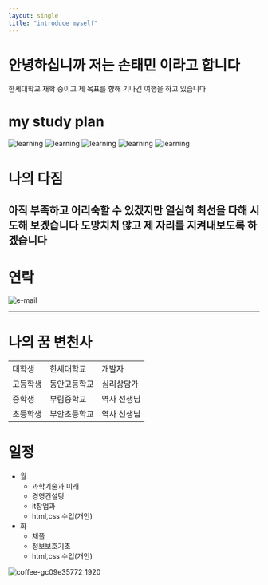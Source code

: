 ```yaml
---
layout: single
title: "introduce myself"
---
```


# 안녕하십니까 저는 손태민 이라고 합니다
한세대학교 재학 중이고 제 목표를 향해 기나긴 여행을 하고 있습니다


# my study plan

![learning](https://img.shields.io/badge/learning-c%2B%2B-green)
![learning](https://img.shields.io/badge/learning-java-pink)
![learning](https://img.shields.io/badge/learning-html-orange)
![learning](https://img.shields.io/badge/learning-css-yellow)
![learning](https://img.shields.io/badge/learning-javascript-red)


# 나의 다짐

아직 부족하고 어리숙할 수 있겠지만 
열심히 최선을 다해 시도해 보겠습니다
도망치치 않고 제 자리를 지켜내보도록 하겠습니다
---
# 연락

![e-mail](https://img.shields.io/badge/e--mail-tmtm2017%40naver.com-blue)

---
# 나의 꿈 변천사
  <table>
      <tr>
      <td>대학생</td>
      <td>한세대학교</td>
      <td>개발자</td>
    <tr>
      <td>고등학생</td>
      <td>동안고등학교</td>
      <td>심리상담가</td>
    </tr>
    <tr>
      <td>중학생</td>
      <td>부림중학교</td>
      <td>역사 선생님</td>
    </tr>
    <tr>
      <td>초등학생</td>
      <td>부안초등학교</td>
      <td>역사 선생님</td>
    </tr>
  </table>


# 일정
<ul style="list-style-type: square">
        <li>월
            <ul>
                <li>과학기술과 미래</li>
                <li>경영컨설팅</li>
                <li>it창업과</li>
                <li>html,css 수업(개인)</li>
            </ul>
        </li>
        <li>화
            <ul>
                <li>채플</li>
                <li>정보보호기초</li>
                <li>html,css 수업(개인)</li>
            </ul>
        </li>
    </ul>
   
![coffee-gc09e35772_1920](https://user-images.githubusercontent.com/124229352/226253856-11e17503-cef3-4681-9fe8-8ea531598f72.jpg)
    
